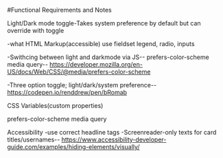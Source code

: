 #Functional Requirements and Notes

Light/Dark mode toggle-Takes system preference by default but can override with toggle

 -what HTML Markup(accessible) 
 use fieldset legend, radio, inputs

 -Swithcing between light and darkmode via JS-- prefers-color-scheme media query--
 https://developer.mozilla.org/en-US/docs/Web/CSS/@media/prefers-color-scheme

 -Three option toggle; light/dark/system preference-- https://codepen.io/renddrew/pen/bRomab

 CSS Variables(custom properties)

 prefers-color-scheme media query

 Accessibility
 -use correct headline tags
 -Screenreader-only texts for card titles/usernames-- https://www.accessibility-developer-guide.com/examples/hiding-elements/visually/
